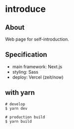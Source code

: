 # introduce

## About

Web page for self-introduction.

## Specification

- main framework: Next.js
- styling: Sass
- deploy: Vercel (zeit/now)

## with yarn

```
# develop
$ yarn dev

# production build
$ yarn build
```
